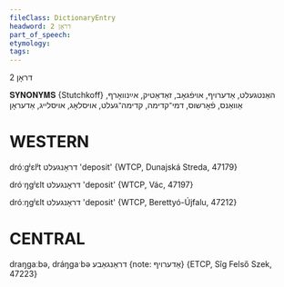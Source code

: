 ```yaml
---
fileClass: DictionaryEntry
headword: דראָן 2
part_of_speech: 
etymology: 
tags: 
---
```

דראָן 2

𝐒𝐘𝐍𝐎𝐍𝐘𝐌𝐒 {Stutchkoff}
האַנטגעלט, אַדערויף, אויפֿגאָב, זאַדאַטיק, אײַנוואָרף, אַוואַנס, פֿאָרשוס, דמי־קדימה, קדימה־געלט, אויסלאָג, אויסלייג, אַדעראָן

WESTERN
========

dróːgʲɛlʲt דראָנגעלט 'deposit' {WTCP, Dunajská Streda, 47179}

dróˑŋgʲɛlt דראָנגעלט 'deposit' {WTCP, Vác, 47197}

dróːŋgʲɛlt דראָנגעלט 'deposit' {WTCP, Berettyó-Újfalu, 47212}

CENTRAL
========

draŋgaːbə, dráŋgaˑbə דראַנגאַבע {note: אַדערויף} {ETCP, Sîg Felső Szek, 47223}
